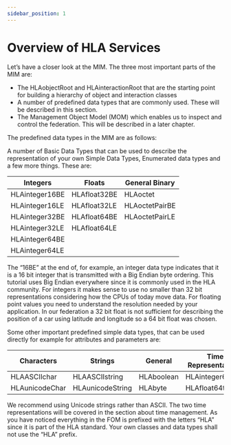 ```yaml
---
sidebar_position: 1
---
```


# Overview of HLA Services

Let’s have a closer look at the MIM. The three most important parts of the MIM are:

- The HLAobjectRoot and HLAinteractionRoot that are the starting point for building a hierarchy of object and interaction classes
- A number of predefined data types that are commonly used. These will be described in this section.
- The Management Object Model (MOM) which enables us to inspect and control the federation. This will be described in a later chapter.

The predefined data types in the MIM are as follows:

A number of Basic Data Types that can be used to describe the representation of your own Simple Data Types, Enumerated data types and a few more things. 
These are:

|Integers|Floats| General Binary |
|---|---|----------------|
|HLAinteger16BE|HLAfloat32BE|HLAoctet|       
|HLAinteger16LE|HLAfloat32LE|HLAoctetPairBE|
|HLAinteger32BE|HLAfloat64BE|HLAoctetPairLE|
|HLAinteger32LE|HLAfloat64LE||
|HLAinteger64BE|||
|HLAinteger64LE||||
		

The “16BE” at the end of, for example, an integer data type indicates that it is a 16 bit integer that is transmitted with a Big Endian byte ordering. This tutorial uses Big Endian everywhere since it is commonly used in the HLA community. For integers it makes sense to use no smaller than 32 bit representations considering how the CPUs of today move data. For floating point values you need to understand the resolution needed by your application. In our federation a 32 bit float is not sufficient for describing the position of a car using latitude and longitude so a 64 bit float was chosen.

Some other important predefined simple data types, that can be used directly for example for attributes and parameters are:

|Characters|Strings|General|Time Representations|
|---|---|---|---|
|HLAASCIIchar|HLAASCIIstring|HLAboolean|HLAinteger64time|
|HLAunicodeChar|HLAunicodeString|HLAbyte|HLAfloat64time

We recommend using Unicode strings rather than ASCII. The two time representations will be covered in the section about time management. As you have noticed everything in the FOM is prefixed with the letters “HLA” since it is part of the HLA standard. Your own classes and data types shall not use the “HLA” prefix.


